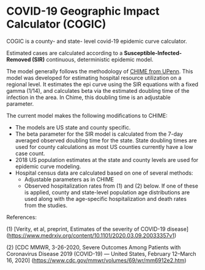 # COVID-19 Geographic Impact Calculator (COGIC) 

COGIC is a county- and state- level covid-19 epidemic curve calculator. 

Estimated cases are calculated according to a
**Susceptible-Infected-Removed (SIR)** continuous, deterministic epidemic model.

The model generally follows the methodology of 
[CHIME from UPenn](https://code-for-philly.gitbook.io/chime/). 
This model was developed for estimating hospital resource utilization on a regional 
level. It estimates the epi curve using the SIR equations with a fixed gamma (1/14), 
and calculates beta via the estimated doubling time of the infection in the area.
In Chime, this doubling time is an adjustable parameter. 

The current model makes the following modifications to CHIME:

* The models are US state and county specific.
* The beta parameter for the SIR model is calculated from the 7-day averaged
observed doubling time for the state. State doubling times are used for county calculations
as most US counties currently have a low case count.
* 2018 US population estimates at the state and county levels are used for epidemic curve modeling.
* Hospital census data are calculated based on one of several methods:
    * Adjustable parameters as in CHIME
    * Observed hospitalization rates from (1) and (2) below. If one of these is applied, 
    county and state-level population age distributions are used along with the age-specific 
    hospitalization and death rates from the studies.

References:

(1) [Verity, et al, preprint, Estimates of the severity of COVID-19 disease]
(https://www.medrxiv.org/content/10.1101/2020.03.09.20033357v1)

(2) [CDC MMWR, 3-26-2020, Severe Outcomes Among Patients with Coronavirus 
Disease 2019 (COVID-19) — United States, February 12–March 16, 2020]
(https://www.cdc.gov/mmwr/volumes/69/wr/mm6912e2.htm)


